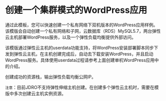 # 创建一个集群模式的WordPress应用

通过此模板，您可以快速创建一个私有网络下双机版本的WordPress应用样例。该模版会自动创建一个私有网络和子网，云数据库（RDS）MySQL5.7，两台弹性云主机部署WordPress服务，以及一个弹性负载均衡提供外部访问。

该模版通过弹性云主机的userdata功能支持，将WordPress安装部署脚本同步下发到弹性云主机，在主机创建完成后，自动去下载安装WordPress，并且启动WordPress服务。具体使用userdata过程请参考上面创建单机WordPress应用中的介绍。

创建成功的资源栈，输出弹性负载均衡公网IP。

`注意`：目前JDRO不支持弹性伸缩主机创建。在创建多个弹性云主机时，需要在模版中多次创建云主机实例资源。
